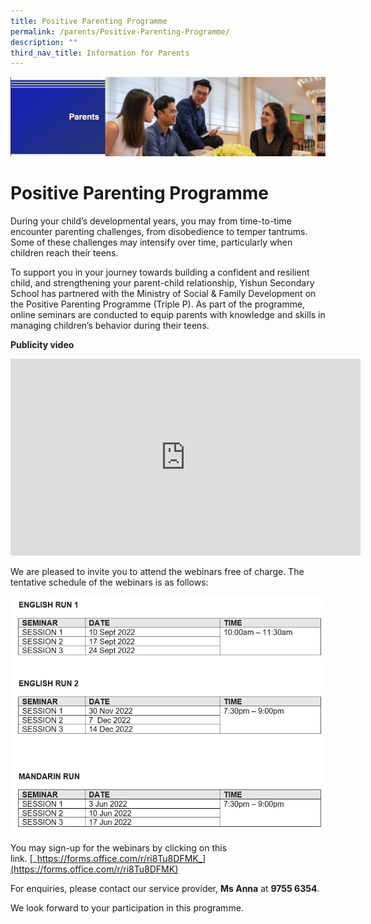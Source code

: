 ```yaml
---
title: Positive Parenting Programme
permalink: /parents/Positive-Parenting-Programme/
description: ""
third_nav_title: Information for Parents
---
```


![](/images/Parents%20Banner.png)

Positive Parenting Programme
============================

  

During your child’s developmental years, you may from time-to-time encounter parenting challenges, from disobedience to temper tantrums. Some of these challenges may intensify over time, particularly when children reach their teens.

  

To support you in your journey towards building a confident and resilient child, and strengthening your parent-child relationship, Yishun Secondary School has partnered with the Ministry of Social & Family Development on the Positive Parenting Programme (Triple P). As part of the programme, online seminars are conducted to equip parents with knowledge and skills in managing children’s behavior during their teens.

  

**Publicity video**

<iframe width="560" height="315" src="https://www.youtube.com/embed/Gq5ogYNaXOc" title="Parenting Support Programme by Fam4Life" frameborder="0" allow="accelerometer; autoplay; clipboard-write; encrypted-media; gyroscope; picture-in-picture; web-share" allowfullscreen></iframe>

We are pleased to invite you to attend the webinars free of charge. The tentative schedule of the webinars is as follows:

![](/images/PP_Schedule2022.png)

You may sign-up for the webinars by clicking on this link. [_https://forms.office.com/r/ri8Tu8DFMK_](https://forms.office.com/r/ri8Tu8DFMK)  

  

For enquiries, please contact our service provider, **Ms Anna** at **9755 6354**.

  

We look forward to your participation in this programme.